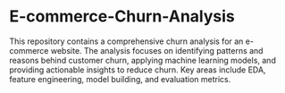 # E-commerce-Churn-Analysis
This repository contains a comprehensive churn analysis for an e-commerce website. The analysis focuses on identifying patterns and reasons behind customer churn, applying machine learning models, and providing actionable insights to reduce churn.  Key areas include EDA, feature engineering, model building, and evaluation metrics.
